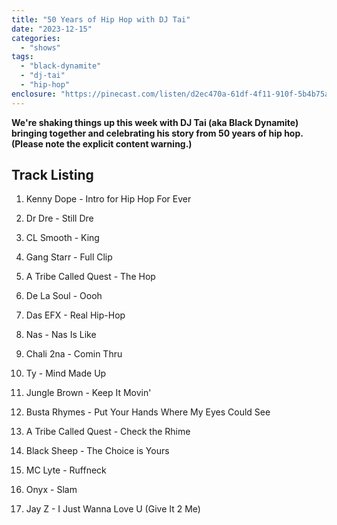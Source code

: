 ```yaml
---
title: "50 Years of Hip Hop with DJ Tai"
date: "2023-12-15"
categories: 
  - "shows"
tags: 
  - "black-dynamite"
  - "dj-tai"
  - "hip-hop"
enclosure: "https://pinecast.com/listen/d2ec470a-61df-4f11-910f-5b4b75a98e6a.mp3 64715095 audio/mpeg "
---
```


**We're shaking things up this week with DJ Tai (aka Black Dynamite) bringing together and celebrating his story from 50 years of hip hop. (Please note the explicit content warning.)**

## Track Listing

1. Kenny Dope - Intro for Hip Hop For Ever

3. Dr Dre - Still Dre

5. CL Smooth - King

7. Gang Starr - Full Clip

9. A Tribe Called Quest - The Hop

11. De La Soul - Oooh

13. Das EFX - Real Hip-Hop

15. Nas - Nas Is Like

17. Chali 2na - Comin Thru

19. Ty - Mind Made Up

21. Jungle Brown - Keep It Movin'

23. Busta Rhymes - Put Your Hands Where My Eyes Could See

25. A Tribe Called Quest - Check the Rhime

27. Black Sheep - The Choice is Yours

29. MC Lyte - Ruffneck

31. Onyx - Slam

33. Jay Z - I Just Wanna Love U (Give It 2 Me)

